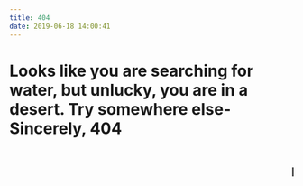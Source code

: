 ```yaml
---
title: 404
date: 2019-06-18 14:00:41
---
```


# Looks like you are searching for water, but unlucky, you are in a desert. Try somewhere else- Sincerely, 404
<marquee><h2> LOLOLOL </h2> </marquee>
